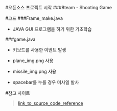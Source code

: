 #오픈소스 프로젝트 시작
###8team - Shooting Game

#코드
###Frame_make.java

* JAVA GUI 프로그램을 하기 위한 기초학습



###game.java

* 키보드를 사용한 이벤트 발생

* plane_img.png 사용

* missile_img.png 사용

* spacebar를 누를 경우 미사일 발사


#참고 사이트
>[link_to_source_code_reference](http://blog.naver.com/dosem321/40170781167#)
